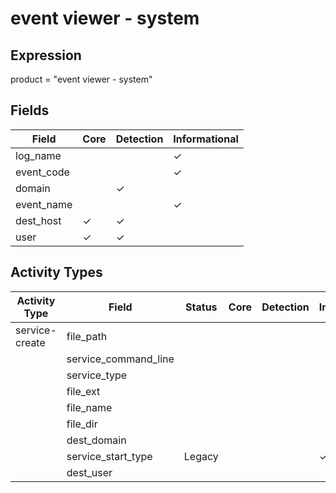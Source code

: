 event viewer - system
=====================

Expression
----------

product = "event viewer - system"

Fields
------

| Field      | Core     | Detection | Informational |
| ---------- | -------- | --------- | ------------- |
| log_name   |          |           | &#10003;      |
| event_code |          |           | &#10003;      |
| domain     |          | &#10003;  |               |
| event_name |          |           | &#10003;      |
| dest_host  | &#10003; | &#10003;  |               |
| user       | &#10003; | &#10003;  |               |

Activity Types
--------------

| Activity Type  | Field                | Status | Core | Detection | Informational |
| -------------- | -------------------- | ------ | ---- | --------- | ------------- |
| service-create | file_path            |        |      |           |               |
|                | service_command_line |        |      |           |               |
|                | service_type         |        |      |           |               |
|                | file_ext             |        |      |           |               |
|                | file_name            |        |      |           |               |
|                | file_dir             |        |      |           |               |
|                | dest_domain          |        |      |           |               |
|                | service_start_type   | Legacy |      |           | &#10003;      |
|                | dest_user            |        |      |           |               |

